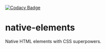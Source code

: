 [![Codacy Badge](https://api.codacy.com/project/badge/Grade/ba66e81e228046dbba40f35f25dcea55)](https://www.codacy.com/app/astorino-design/native-elements?utm_source=github.com&amp;utm_medium=referral&amp;utm_content=equinusocio/native-elements&amp;utm_campaign=Badge_Grade)

# native-elements
Native HTML elements with CSS superpowers.
